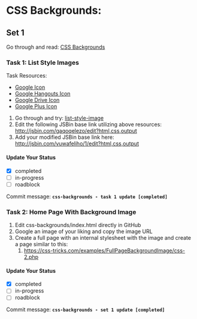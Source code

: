 # CSS Backgrounds:

## Set 1

Go through and read: <a href="http://www.htmlgoodies.com/beyond/css/article.php/3868361" target="_blank">CSS Backgrounds</a>

### Task 1: List Style Images

Task Resources:
- [Google Icon](https://cdn0.iconfinder.com/data/icons/social-flat-rounded-rects/512/google_bookmarks-16.png)
- [Google Hangouts Icon](https://cdn0.iconfinder.com/data/icons/social-flat-rounded-rects/512/google_hangouts-16.png)
- [Google Drive Icon](https://cdn0.iconfinder.com/data/icons/social-flat-rounded-rects/512/google_drive-16.png)
- [Google Plus Icon](https://cdn1.iconfinder.com/data/icons/social-shade-rounded-rects/512/google-16.png)


1. Go through and try: <a href="http://www.w3schools.com/cssref/pr_list-style-image.asp" target="_blank">list-style-image</a>
2. Edit the following JSBin base link utilizing above resources: <http://jsbin.com/gaqoqelezo/edit?html,css,output>
3. Add your modified JSBin base link here: <http://jsbin.com/vuwafeliho/1/edit?html,css,output>

#### Update Your Status
- [X] completed
- [ ] in-progress
- [ ] roadblock

Commit message: __`css-backgrounds - task 1 update [completed]`__

### Task 2: Home Page With Background Image

1. Edit css-backgrounds/index.html directly in GitHub
2. Google an image of your liking and copy the image URL
3. Create a full page with an internal stylesheet with the image and create a page similar to this:
    1. <https://css-tricks.com/examples/FullPageBackgroundImage/css-2.php> 

#### Update Your Status
- [X] completed
- [ ] in-progress
- [ ] roadblock

Commit message: __`css-backgrounds - set 1 update [completed]`__
